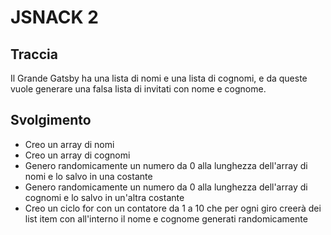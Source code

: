 # JSNACK 2

## Traccia

Il Grande Gatsby ha una lista di nomi e una lista di cognomi, e da queste vuole generare una falsa lista di invitati con nome e cognome.

## Svolgimento

- Creo un array di nomi
- Creo un array di cognomi
- Genero randomicamente un numero da 0 alla lunghezza dell'array di nomi e lo salvo in una costante
- Genero randomicamente un numero da 0 alla lunghezza dell'array di cognomi e lo salvo in un'altra costante
- Creo un ciclo for con un contatore da 1 a 10 che per ogni giro creerà dei list item con all'interno il nome e cognome generati randomicamente

